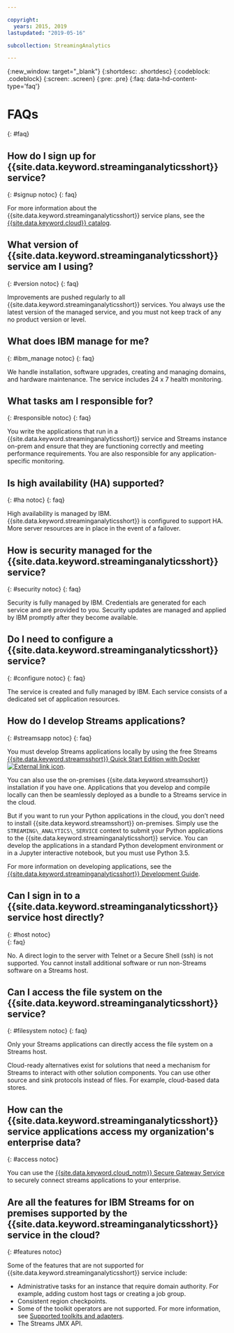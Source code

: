 ```yaml
---

copyright:
  years: 2015, 2019
lastupdated: "2019-05-16"

subcollection: StreamingAnalytics

---
```


<!-- Attribute definitions -->
{:new_window: target="_blank"}
{:shortdesc: .shortdesc}
{:codeblock: .codeblock}
{:screen: .screen}
{:pre: .pre}
{:faq: data-hd-content-type='faq'}

# FAQs
{: #faq}

## How do I sign up for {{site.data.keyword.streaminganalyticsshort}} service?
{: #signup notoc}
{: faq}  

For more information about the {{site.data.keyword.streaminganalyticsshort}} service plans, see the [{{site.data.keyword.cloud}} catalog](https://{DomainName}/catalog/services/streaming-analytics).

## What version of {{site.data.keyword.streaminganalyticsshort}} service am I using?
{: #version notoc}
{: faq}   

Improvements are pushed regularly to all {{site.data.keyword.streaminganalyticsshort}} services. You always use the latest version of the managed service, and you must not keep track of any no product version or level.

## What does IBM manage for me?
{: #ibm_manage notoc}
{: faq}   

We handle installation, software upgrades, creating and managing domains, and hardware maintenance. The service includes 24 x 7 health monitoring.


## What tasks am I responsible for?  
{: #responsible notoc}
{: faq}

You write the applications that run in a {{site.data.keyword.streaminganalyticsshort}} service and Streams instance on-prem and ensure that they are functioning correctly and meeting performance requirements. You are also responsible for any application-specific monitoring.

## Is high availability (HA) supported?
{: #ha notoc}
{: faq}

High availability is managed by IBM. {{site.data.keyword.streaminganalyticsshort}} is configured to support HA. More server resources are in place in the event of a failover.

## How is security managed for the {{site.data.keyword.streaminganalyticsshort}} service?
{: #security notoc}
{: faq}   

Security is fully managed by IBM. Credentials are generated for each service and are provided to you. Security updates are managed and applied by IBM promptly after they become available.

## Do I need to configure a {{site.data.keyword.streaminganalyticsshort}} service?  
{: #configure notoc}
{: faq}

The service is created and fully managed by IBM. Each service consists of a dedicated set of application resources.

## How do I develop Streams applications?
{: #streamsapp notoc}
{: faq}

You must develop Streams applications locally by using the free Streams [{{site.data.keyword.streamsshort}} Quick Start Edition with Docker ![External link icon](../../icons/launch-glyph.svg "External link icon")](http://ibmstreams.github.io/streamsx.documentation/docs/4.3/qse-install-docker/).

You can also use the on-premises {{site.data.keyword.streamsshort}} installation if you have one. Applications that you develop and compile locally can then be seamlessly deployed as a bundle to a Streams service in the cloud.

But if you want to run your Python applications in the cloud, you don’t need to install {{site.data.keyword.streamsshort}} on-premises. Simply use the `STREAMING\_ANALYTICS\_SERVICE` context to submit your Python applications to the {{site.data.keyword.streaminganalyticsshort}} service. You can develop the applications in a standard Python development environment or in a Jupyter interactive notebook, but you must use Python 3.5.

For more information on developing applications, see the [{{site.data.keyword.streaminganalyticsshort}} Development Guide](/docs/StreamingAnalytics?topic=StreamingAnalytics-development_guide).

## Can I sign in to a {{site.data.keyword.streaminganalyticsshort}} service host directly?
{: #host notoc}  
{: faq}

No. A direct login to the server with Telnet or a Secure Shell (ssh) is not supported. You cannot install additional software or run non-Streams software on a Streams host.

## Can I access the file system on the {{site.data.keyword.streaminganalyticsshort}} service?
{: #filesystem notoc}
{: faq}   

Only your Streams applications can directly access the file system on a Streams host.

Cloud-ready alternatives exist for solutions that need a mechanism for Streams to interact with other solution components. You can use other source and sink protocols instead of files. For example, cloud-based data stores.

## How can the {{site.data.keyword.streaminganalyticsshort}} service applications access my organization's enterprise data?
{: #access notoc}  

You can use the [{{site.data.keyword.cloud_notm}} Secure Gateway Service](https://{DomainName}/catalog/services/secure-gateway) to securely connect streams applications to your enterprise.

## Are all the features for IBM Streams for on premises supported by the {{site.data.keyword.streaminganalyticsshort}} service in the cloud?
{: #features notoc}

Some of the features that are not supported for {{site.data.keyword.streaminganalyticsshort}} service include:

  - Administrative tasks for an instance that require domain authority. For example, adding custom host tags or creating a job group.
  - Consistent region checkpoints.
  - Some of the toolkit operators are not supported. For more information, see [Supported toolkits and adapters](/docs/StreamingAnalytics?topic=StreamingAnalytics-compatible_toolkits).
  - The Streams JMX API.

